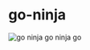 go-ninja
========


![go ninja go ninja go](http://cdn3.whatculture.com/wp-content/uploads/2013/05/vanilla-ice-ninja-turtles.jpg)

